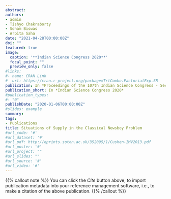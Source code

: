 ```yaml
---
abstract: 
authors:
- admin
- Tishyo Chakraborty
- Soham Biswas
- Arpita Saha
date: "2021-04-28T00:00:00Z"
doi: ""
featured: true
image:
  caption: '**Indian Science Congress 2020**'
  focal_point: ""
  preview_only: false
#links:
#- name: CRAN Link
#  url: https://cran.r-project.org/package=TrtCombo.FactorialExp.SR
publication: In *Proceedings of the 107th Indian Science Congress - Section of Mathematical Sciences (Including Statistics)*
publication_short: In *Indian Science Congress 2020*
#publication_types:
#- "0"
publishDate: "2020-01-06T00:00:00Z"
#slides: example
summary: 
tags:
- Publications
title: Situations of Supply in the Classical Newsboy Problem
#url_code: '#'
#url_dataset: '#'
#url_pdf: http://eprints.soton.ac.uk/352095/1/Cushen-IMV2013.pdf
#url_poster: '#'
#url_project: ""
#url_slides: ""
#url_source: '#'
#url_video: '#'
---
```



{{% callout note %}}
You can click the *Cite* button above, to import publication metadata into your reference management software, i.e., to make a citation of the above publication.
{{% /callout %}}

